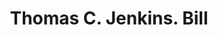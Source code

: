 ---
doi: 10.7916/D86411WQ
date_other: '1883'
date_other_textual: '1883'
form: printed ephemera
genre:
- Invoices
name:
- Thomas C. Jenkins
object_in_context_url: https://biggert.cul.columbia.edu/items/view/ave_biggert_01495
subject_hierarchical_geographic:
- Pittsburgh, Pennsylvania, United States
subject_name:
- Thomas C. Jenkins
title: Thomas C. Jenkins. Bill
sort_title: Thomas C. Jenkins. Bill
call_number: ave_biggert_01495
coordinates:
- 40.439722222222215,-79.97638888888889
pid: ave_biggert_01495
identifiers: ave_biggert_01495
permalink: /biggert/ave_biggert_01495/
layout: iiif-image-page
---